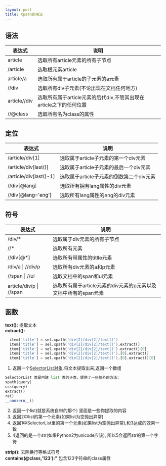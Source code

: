 ```yaml
---
layout: post
title: Xpath的用法
---
```


## 语法

表达式 | 说明
---------|----------
 article | 选取所有article元素的所有子节点
 /article | 选取根元素article
 article/a | 选取所有属于article的子元素的a元素
 //div | 选取所有div子元素(不论出现在文档任何地方)
 article//div | 选取所有属于article元素的后代div,不管其出现在article之下的任何位置
 //@class | 选取所有名为class的属性

 ## 定位


表达式 | 说明
---------|----------
 /article/div[1] | 选取属于article子元素的第一个div元素
 /article/div[last()] | 选取属于article子元素的最后一个div元素
 /article/div[last()-1] | 选取属于article子元素的倒数第二个div元素
 //div[@lang] | 选取所有拥有lang属性的div元素
 //div[@lang='eng'] | 选取所有lang属性的eng的div元素

 ## 符号

表达式 | 说明
---------|----------
 /div/* | 选取属于div元素的所有子节点 
 //* | 选取所有元素
 //div[@*] | 选取所有带属性的titlle元素
 /div/a \| //div/p | 选取所有div元素的a和p元素
//span \| //ul | 选取文档中的span和ul元素
article/div/p \| //span | 选取所有属于article元素的div元素的p元素以及文档中所有的span元素

## 函数

**text():** 提取文本  
**extract():** 
  ```python 
    item['title'] = sel.xpath('div[2]/div[2]/text()')
    item['title'] = sel.xpath('div[2]/div[2]/text()').extract()
    item['title'] = sel.xpath('div[2]/div[2]/text()').extract()[0]
    item['title'] = sel.xpath('div[2]/div[2]/text()').[0].extract()
    item['title'] = sel.xpath('div[2]/div[2]/text()').[0].extract()[0]
  ```
  1. 返回一个[SelectorList对象](http://scrapy-chs.readthedocs.io/zh_CN/0.24/topics/selectors.html#selectorlist).将文本提取出来,返回一个数组
  
  ```python
  SelectorList 类是内建 list 类的子类，提供了一些额外的方法:
  xpath(query)
  css(query)
  extract()
  re()
  __nonzero__()
  ```
  2. 返回一个list(就是系统自带的那个) 里面是一些你提取的内容   
  3.  返回2中list的第一个元素(如果list为空抛出异常)  
  4. 返回1中SelectorList里的第一个元素(如果list为空抛出异常),和3达成的效果一致  
  5. 4返回的是一个str(如果Python2为unicode应该), 所以5会返回str的第一个字符   

**strip():** 去除换行等格式符号  
**contains(@class,'123'):"** 包含123字符串的class属性